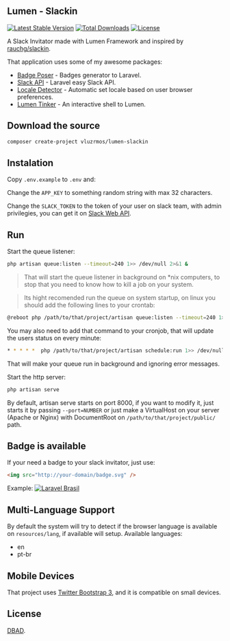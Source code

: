 ## Lumen - Slackin

[![Latest Stable Version](https://poser.pugx.org/vluzrmos/lumen-slackin/v/stable)](https://packagist.org/packages/vluzrmos/lumen-slackin) [![Total Downloads](https://poser.pugx.org/vluzrmos/lumen-slackin/downloads)](https://packagist.org/packages/vluzrmos/lumen-slackin) [![License](https://poser.pugx.org/vluzrmos/lumen-slackin/license)](https://packagist.org/packages/vluzrmos/lumen-slackin)

A Slack Invitator made with Lumen Framework and inspired by [rauchg/slackin](https://github.com/rauchg/slackin).

That application uses some of my awesome packages:

* [Badge Poser](https://github.com/vluzrmos/laravel-badge-poser) - Badges generator to Laravel.
* [Slack API](https://github.com/vluzrmos/laravel-slack-api) - Laravel easy Slack API.
* [Locale Detector](https://github.com/vluzrmos/laravel-locale-detector) - Automatic set locale based on user browser preferences.
* [Lumen Tinker](https://github.com/vluzrmos/lumen-tinker) - An interactive shell to Lumen.

## Download the source

```bash
composer create-project vluzrmos/lumen-slackin
```

## Instalation

Copy <code>.env.example</code> to <code>.env</code> and:

Change the <code>APP_KEY</code> to something random string with max 32 characters.

Change the <code>SLACK_TOKEN</code> to the token of your user on slack team, with admin privilegies, you can get it on [Slack Web API](https://api.slack.com/web#authentication).

## Run

Start the queue listener:

```bash
php artisan queue:listen --timeout=240 1>> /dev/null 2>&1 &
```

> That will start the queue listener in background on \*nix computers, to stop that you need to know
  how to kill a job on your system.

> Its hight recomended run the queue on system startup, on linux you should add the following lines to your crontab:

```bash
@reboot php /path/to/that/project/artisan queue:listen --timeout=240 1>> /dev/null 2>&1
```

You may also need to add that command to your cronjob, that will update the users status on every minute:

```bash
* * * * *  php /path/to/that/project/artisan schedule:run 1>> /dev/null 2>&1
```

That will make your queue run in background and ignoring error messages.
 

Start the http server:

```bash
php artisan serve
```

By default, artisan serve starts on port 8000, if you want to modify it, just starts it by passing <code>--port=NUMBER</code> or 
just make a VirtualHost on your server (Apache or Nginx) with DocumentRoot on <code>/path/to/that/project/public/</code> path.

## Badge is available

If your need a badge to your slack invitator, just use:

```html
<img src="http://your-domain/badge.svg" />
```

Example:
[![Laravel Brasil](http://slack.laravel.com.br/badge.svg)](http://slack.laravel.com.br)

## Multi-Language Support

By default the system will try to detect if the browser language is available on <code>resources/lang</code>, 
if available will setup. Available languages:

* en
* pt-br

## Mobile Devices

That project uses [Twitter Bootstrap 3](http://getbootstrap.com), and it is compatible on small devices.

## License

[DBAD](http://www.dbad-license.org/).
